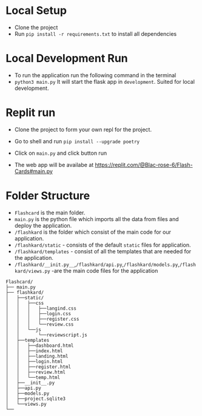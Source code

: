 # Local Setup

- Clone the project
- Run `pip install -r requirements.txt` to install all dependencies


# Local Development Run

- To run the application run the following command in the terminal 
- `python3 main.py` It will start the flask app in `development`. Suited for local development.


# Replit run

- Clone the project to form your own repl for the project.
- Go to shell and run
  `pip install --upgrade poetry`
- Click on `main.py` and click button run

- The web app will be availabe at https://replit.com/@Blac-rose-6/Flash-Cards#main.py


# Folder Structure

- `Flashcard` is the main folder.
- `main.py` is the python file which imports all the data from files and deploy the application.
- `/flashkard` is the folder which consist of the main code for our application.
- `/flashkard/static` - consists of the default `static` files for application.
- `/flashkard/templates` - consist of all the templates that are needed for the application.
- `/flashkard/__init.py__`,`/flashkard/api.py`,`/flashkard/models.py`,`/flashkard/views.py` -are the main code files for the application

```
Flashcard/
├── main.py
├── flashkard/
│   ├──static/
│   │   ├──css
│   │   │   ├──langind.css
│   │   │   ├──login.css
│   │   │   ├──register.css
│   │   │   └──review.css
│   │   └──js
│   │       └──reviewscript.js
│   ├──templates
│   │   ├──dashboard.html
│   │   ├──index.html
│   │   ├──landing.html
│   │   ├──login.html
│   │   ├──register.html
│   │   ├──review.html
│   │   └──temp.html
│   ├──__init__.py
│   ├──api.py
│   ├──models.py
│   ├──project.sqlite3
│   └──views.py
└──
```
